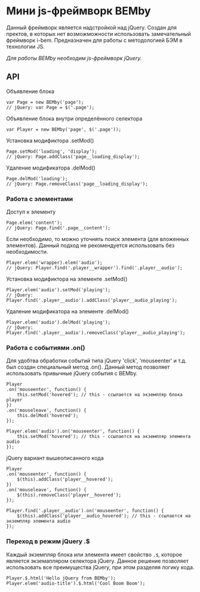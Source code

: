 # Мини js-фреймворк BEMby
Данный фреймворк является надстройкой над jQuery.
Создан для пректов, в которых нет возможможности использовать замечательный фреймворк i-bem.
Предназначен для работы с методологией БЭМ в технологии JS.

_Для работы BEMby необходим js-фреймворк jQuery._

## API
Объявление блока
```
var Page = new BEMby('page');
// jQuery: var Page = $('.page');
```

Объявление блока внутри определённого селектора
```
var Player = new BEMby('page', $('.page'));
```

Установка модификтора .setMod()
```
Page.setMod('loading', 'display');
// jQuery: Page.addClass('page__loading_display');
```

Удаление модификатора .delMod()
```
Page.delMod('loading');
// jQuery: Page.removeClass('page__loading_display');
```

### Работа с элементами

Доступ к элементу
```
Page.elem('content');
// jQuery: Page.find('.page__content');
```

Если необходимо, то можно уточнять поиск элемента (для вложенных элементов).  Данный подход не рекомендуется использовать без необходимости.
```
Player.elem('wrapper).elem('audio');
// jQuery: Player.find('.player__wrapper').find('.player__audio');
```

Установка модификтора на элементе .setMod()
```
Player.elem('audio').setMod('playing');
// jQuery: Player.find('.player__audio').addClass('player__audio_playing');
```

Удаление модификатора на элементе .delMod()
```
Player.elem('audio').delMod('playing');
// jQuery: Player.find('.player__audio').removeClass('player__audio_playing');
```

### Работа с событиями .on()
Для удобтва обработки событий типа jQuery 'click', 'mouseenter' и т.д. был создан специальный метод .on().
Данный метод позволяет использовать привычные jQuery события с BEMby.

```
Player
.on('mouseenter', function() {
    this.setMod('hovered'); // this - ссылается на экземпляр блока player
})
.on('mouseleave', function() {
    this.delMod('hovered');
});

Player.elem('audio').on('mouseenter', function() {
    this.setMod('hovered'); // this - ссылается на экземпляр элемента audio
});
```

jQuery вариант вышеописанного кода
```
Player
.on('mouseenter', function() {
    $(this).addClass('player__hovered');
})
.on('mouseleave', function() {
    $(this).removeClass('player__hovered');
});

Player.find('.player__audio').on('mouseenter', function() {
    $(this).addClass('player__audio_hovered'); // this - ссылается на экземпляр элемента audio
});
```

### Переход в режим jQuery .$
Каждый экземпляр блока или элемента имеет свойство ```.$```, которое является экземапляром селектора jQuery.
Данное решение позволяет использовать все преимущества jQuery, при этом разделяя логику кода.

```
Player.$.html('Hello jQuery from BEMby');
Player.elem('audio-title').$.html('Cool Boom Boom');
```
